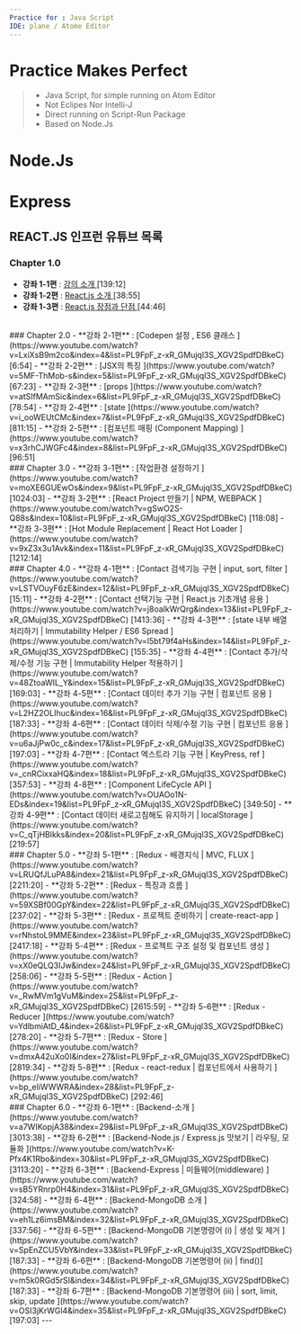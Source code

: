 ```yaml
---
Practice for : Java Script
IDE: plane / Atome Editor
---
```

# Practice Makes Perfect
> * Java Script, for simple running on Atom Editor
> * Not Eclipes Nor Intelli-J
> * Direct running on Script-Run Package
> * Based on Node.Js



# Node.Js

# Express



## REACT.JS 인프런 유튜브 목록

### Chapter 1.0
- **강좌 1-1편** : [강의 소개 ](https://www.youtube.com/watch?v=GEoNiUcVwjE&index=1&list=PL9FpF_z-xR_GMujql3S_XGV2SpdfDBkeC) [139:12]
- **강좌 1-2편** : [React.js 소개 ](https://www.youtube.com/watch?v=H24D0GveBYY&index=2&list=PL9FpF_z-xR_GMujql3S_XGV2SpdfDBkeC) [38:55]
- **강좌 1-3편** : [React.js 장점과 단점 ](https://www.youtube.com/watch?v=fISs08P6eMc&index=3&list=PL9FpF_z-xR_GMujql3S_XGV2SpdfDBkeC) [44:46]
<br>
### Chapter 2.0
- **강좌 2-1편** : [Codepen 설정 , ES6 클래스 ](https://www.youtube.com/watch?v=LxiXsB9m2co&index=4&list=PL9FpF_z-xR_GMujql3S_XGV2SpdfDBkeC) [6:54]
- **강좌 2-2편** : [JSX의 특징 ](https://www.youtube.com/watch?v=5MF-ThMob-s&index=5&list=PL9FpF_z-xR_GMujql3S_XGV2SpdfDBkeC) [67:23]
- **강좌 2-3편** : [props ](https://www.youtube.com/watch?v=atSIfMAmSic&index=6&list=PL9FpF_z-xR_GMujql3S_XGV2SpdfDBkeC) [78:54]
- **강좌 2-4편** : [state ](https://www.youtube.com/watch?v=i_ooWEUtCMc&index=7&list=PL9FpF_z-xR_GMujql3S_XGV2SpdfDBkeC) [811:15]
- **강좌 2-5편** : [컴포넌트 매핑 (Component Mapping) ](https://www.youtube.com/watch?v=x3rhCJWGFc4&index=8&list=PL9FpF_z-xR_GMujql3S_XGV2SpdfDBkeC) [96:51]
<br>
### Chapter 3.0
- **강좌 3-1편** : [작업환경 설정하기 ](https://www.youtube.com/watch?v=moXE6GUEwOs&index=9&list=PL9FpF_z-xR_GMujql3S_XGV2SpdfDBkeC) [1024:03]
- **강좌 3-2편** : [React Project 만들기 | NPM, WEBPACK ](https://www.youtube.com/watch?v=gSwO2S-Q88s&index=10&list=PL9FpF_z-xR_GMujql3S_XGV2SpdfDBkeC) [118:08]
- **강좌 3-3편** : [Hot Module Replacement | React Hot Loader ](https://www.youtube.com/watch?v=9xZ3x3u1Avk&index=11&list=PL9FpF_z-xR_GMujql3S_XGV2SpdfDBkeC) [1212:14]
<br>
### Chapter 4.0
- **강좌 4-1편** : [Contact 검색기능 구현 | input, sort, filter ](https://www.youtube.com/watch?v=LSTVOuyF6zE&index=12&list=PL9FpF_z-xR_GMujql3S_XGV2SpdfDBkeC) [15:11]
- **강좌 4-2편** : [Contact 선택기능 구현 | React.js 기초개념 응용 ](https://www.youtube.com/watch?v=j8oalkWrQrg&index=13&list=PL9FpF_z-xR_GMujql3S_XGV2SpdfDBkeC) [1413:36]
- **강좌 4-3편** : [state 내부 배열 처리하기 | Immutability Helper / ES6 Spread ](https://www.youtube.com/watch?v=l5bt79f4aHs&index=14&list=PL9FpF_z-xR_GMujql3S_XGV2SpdfDBkeC) [155:35]
- **강좌 4-4편** : [Contact 추가/삭제/수정 기능 구현 | Immutability Helper 적용하기 ](https://www.youtube.com/watch?v=48ZtoaWIL_Y&index=15&list=PL9FpF_z-xR_GMujql3S_XGV2SpdfDBkeC) [169:03]
- **강좌 4-5편** : [Contact 데이터 추가 기능 구현 | 컴포넌트 응용 ](https://www.youtube.com/watch?v=L2HZ2OLIhuc&index=16&list=PL9FpF_z-xR_GMujql3S_XGV2SpdfDBkeC) [187:33]
- **강좌 4-6편** : [Contact 데이터 삭제/수정 기능 구현 | 컴포넌트 응용 ](https://www.youtube.com/watch?v=u6aJjPw0c_c&index=17&list=PL9FpF_z-xR_GMujql3S_XGV2SpdfDBkeC) [197:03]
- **강좌 4-7편** : [Contact 엑스트라 기능 구현 | KeyPress, ref ](https://www.youtube.com/watch?v=_cnRCixxaHQ&index=18&list=PL9FpF_z-xR_GMujql3S_XGV2SpdfDBkeC) [357:53]
- **강좌 4-8편** : [Component LifeCycle API ](https://www.youtube.com/watch?v=OUAOo1N-EDs&index=19&list=PL9FpF_z-xR_GMujql3S_XGV2SpdfDBkeC) [349:50]
- **강좌 4-9편** : [Contact 데이터 새로고침해도 유지하기 | localStorage ](https://www.youtube.com/watch?v=C_qTjHBlkks&index=20&list=PL9FpF_z-xR_GMujql3S_XGV2SpdfDBkeC) [219:57]
<br>
### Chapter 5.0
- **강좌 5-1편** : [Redux - 배경지식 | MVC, FLUX ](https://www.youtube.com/watch?v=LRUQfJLuPA8&index=21&list=PL9FpF_z-xR_GMujql3S_XGV2SpdfDBkeC) [2211:20]
- **강좌 5-2편** : [Redux - 특징과 흐름 ](https://www.youtube.com/watch?v=59XSBf00GpY&index=22&list=PL9FpF_z-xR_GMujql3S_XGV2SpdfDBkeC) [237:02]
- **강좌 5-3편** : [Redux - 프로젝트 준비하기 | create-react-app ](https://www.youtube.com/watch?v=rNhstoL9MME&index=23&list=PL9FpF_z-xR_GMujql3S_XGV2SpdfDBkeC) [2417:18]
- **강좌 5-4편** : [Redux - 프로젝트 구조 설정 및 컴포넌트 생성 ](https://www.youtube.com/watch?v=xX0eQLQ3IJw&index=24&list=PL9FpF_z-xR_GMujql3S_XGV2SpdfDBkeC) [258:06]
- **강좌 5-5편** : [Redux - Action ](https://www.youtube.com/watch?v=_RwMVm1gVuM&index=25&list=PL9FpF_z-xR_GMujql3S_XGV2SpdfDBkeC) [2615:59]
- **강좌 5-6편** : [Redux - Reducer ](https://www.youtube.com/watch?v=YdlbmiAtD_4&index=26&list=PL9FpF_z-xR_GMujql3S_XGV2SpdfDBkeC) [278:20]
- **강좌 5-7편** : [Redux - Store ](https://www.youtube.com/watch?v=dmxA42uXo0I&index=27&list=PL9FpF_z-xR_GMujql3S_XGV2SpdfDBkeC) [2819:34]
- **강좌 5-8편** : [Redux - react-redux | 컴포넌트에서 사용하기 ](https://www.youtube.com/watch?v=bp_eliWWWRA&index=28&list=PL9FpF_z-xR_GMujql3S_XGV2SpdfDBkeC) [292:46]
<br>
### Chapter 6.0
- **강좌 6-1편** : [Backend-소개 ](https://www.youtube.com/watch?v=a7WIKopjA38&index=29&list=PL9FpF_z-xR_GMujql3S_XGV2SpdfDBkeC) [3013:38]
- **강좌 6-2편** : [Backend-Node.js / Express.js 맛보기 | 라우팅, 모듈화 ](https://www.youtube.com/watch?v=K-Pfx4K1Rbo&index=30&list=PL9FpF_z-xR_GMujql3S_XGV2SpdfDBkeC) [3113:20]
- **강좌 6-3편** : [Backend-Express | 미들웨어(middleware) ](https://www.youtube.com/watch?v=sB5YRnrp0H4&index=31&list=PL9FpF_z-xR_GMujql3S_XGV2SpdfDBkeC) [324:58]
- **강좌 6-4편** : [Backend-MongoDB 소개 ](https://www.youtube.com/watch?v=eh1Lz6imsBM&index=32&list=PL9FpF_z-xR_GMujql3S_XGV2SpdfDBkeC) [337:56]
- **강좌 6-5편** : [Backend-MongoDB 기본명령어 (i) | 생성 및 제거 ](https://www.youtube.com/watch?v=SpEnZCU5VbY&index=33&list=PL9FpF_z-xR_GMujql3S_XGV2SpdfDBkeC) [187:33]
- **강좌 6-6편** : [Backend-MongoDB 기본명령어 (ii) | find()](https://www.youtube.com/watch?v=m5k0RGd5rSI&index=34&list=PL9FpF_z-xR_GMujql3S_XGV2SpdfDBkeC) [187:33]
- **강좌 6-7편** : [Backend-MongoDB 기본명령어 (iii) | sort, limit, skip, update ](https://www.youtube.com/watch?v=OSI3jKrWGl4&index=35&list=PL9FpF_z-xR_GMujql3S_XGV2SpdfDBkeC) [197:03]
---
